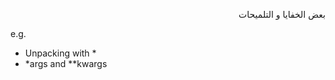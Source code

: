 


<div dir="rtl" lang="ar">


بعض الخفايا و التلميحات


</div>


e.g.

- Unpacking with *
- *args and **kwargs
